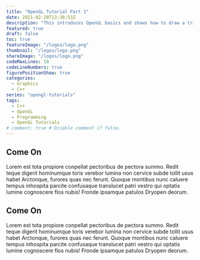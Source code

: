 ```yaml
---
title: "OpenGL Tutorial Part 1"
date: 2021-02-20T13:38:53Z
description: "This introduces OpenGL basics and shows how to draw a triangle to the screen"
featured: true
draft: false
toc: true
featureImage: "/logos/logo.png"
thumbnail: "/logos/logo.png"
shareImage: "/logos/logo.png"
codeMaxLines: 10
codeLineNumbers: true
figurePositionShow: true
categories:
  - Graphics
  - C++
series: "opengl-tutorials"
tags:
  - C++
  - OpenGL
  - Programming
  - OpenGL Tutorials
# comment: true # Disable comment if false.
---
```


## Come On
Lorem est tota propiore conpellat pectoribus de pectora summo. <!--more--> Redit teque digerit hominumque toris verebor lumina non cervice subde tollit usus habet Arctonque, furores quas nec ferunt. Quoque montibus nunc caluere tempus inhospita parcite confusaque translucet patri vestro qui optatis lumine cognoscere flos nubis! Fronde ipsamque patulos Dryopen deorum.

## Come On
Lorem est tota propiore conpellat pectoribus de pectora summo. <!--more--> Redit teque digerit hominumque toris verebor lumina non cervice subde tollit usus habet Arctonque, furores quas nec ferunt. Quoque montibus nunc caluere tempus inhospita parcite confusaque translucet patri vestro qui optatis lumine cognoscere flos nubis! Fronde ipsamque patulos Dryopen deorum.